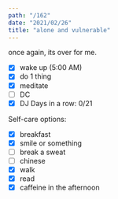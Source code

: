 ```yaml
---
path: "/162"
date: "2021/02/26"
title: "alone and vulnerable"
---
```


once again, its over for me.

- [x] wake up (5:00 AM)
- [x] do 1 thing
- [x] meditate
- [ ] DC
- [x] DJ
Days in a row: 0/21

Self-care options:
- [x] breakfast
- [x] smile or something
- [ ] break a sweat
- [ ] chinese
- [x] walk
- [x] read
- [x] caffeine in the afternoon
